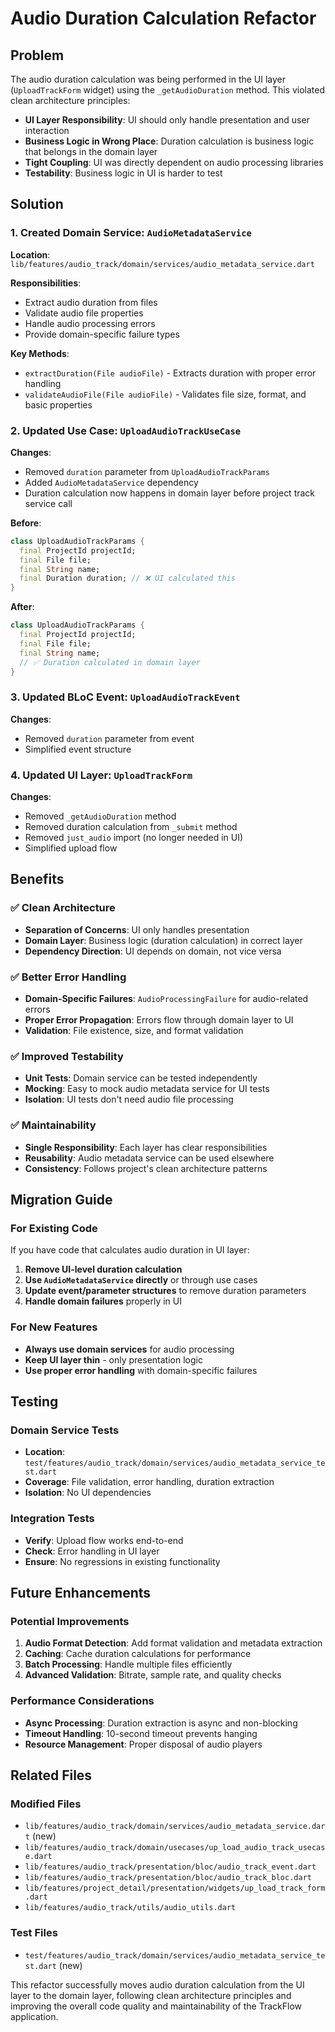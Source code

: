 # Audio Duration Calculation Refactor

## Problem

The audio duration calculation was being performed in the UI layer (`UploadTrackForm` widget) using the `_getAudioDuration` method. This violated clean architecture principles:

- **UI Layer Responsibility**: UI should only handle presentation and user interaction
- **Business Logic in Wrong Place**: Duration calculation is business logic that belongs in the domain layer
- **Tight Coupling**: UI was directly dependent on audio processing libraries
- **Testability**: Business logic in UI is harder to test

## Solution

### 1. Created Domain Service: `AudioMetadataService`

**Location**: `lib/features/audio_track/domain/services/audio_metadata_service.dart`

**Responsibilities**:
- Extract audio duration from files
- Validate audio file properties
- Handle audio processing errors
- Provide domain-specific failure types

**Key Methods**:
- `extractDuration(File audioFile)` - Extracts duration with proper error handling
- `validateAudioFile(File audioFile)` - Validates file size, format, and basic properties

### 2. Updated Use Case: `UploadAudioTrackUseCase`

**Changes**:
- Removed `duration` parameter from `UploadAudioTrackParams`
- Added `AudioMetadataService` dependency
- Duration calculation now happens in domain layer before project track service call

**Before**:
```dart
class UploadAudioTrackParams {
  final ProjectId projectId;
  final File file;
  final String name;
  final Duration duration; // ❌ UI calculated this
}
```

**After**:
```dart
class UploadAudioTrackParams {
  final ProjectId projectId;
  final File file;
  final String name;
  // ✅ Duration calculated in domain layer
}
```

### 3. Updated BLoC Event: `UploadAudioTrackEvent`

**Changes**:
- Removed `duration` parameter from event
- Simplified event structure

### 4. Updated UI Layer: `UploadTrackForm`

**Changes**:
- Removed `_getAudioDuration` method
- Removed duration calculation from `_submit` method
- Removed `just_audio` import (no longer needed in UI)
- Simplified upload flow

## Benefits

### ✅ Clean Architecture
- **Separation of Concerns**: UI only handles presentation
- **Domain Layer**: Business logic (duration calculation) in correct layer
- **Dependency Direction**: UI depends on domain, not vice versa

### ✅ Better Error Handling
- **Domain-Specific Failures**: `AudioProcessingFailure` for audio-related errors
- **Proper Error Propagation**: Errors flow through domain layer to UI
- **Validation**: File existence, size, and format validation

### ✅ Improved Testability
- **Unit Tests**: Domain service can be tested independently
- **Mocking**: Easy to mock audio metadata service for UI tests
- **Isolation**: UI tests don't need audio file processing

### ✅ Maintainability
- **Single Responsibility**: Each layer has clear responsibilities
- **Reusability**: Audio metadata service can be used elsewhere
- **Consistency**: Follows project's clean architecture patterns

## Migration Guide

### For Existing Code
If you have code that calculates audio duration in UI layer:

1. **Remove UI-level duration calculation**
2. **Use `AudioMetadataService` directly** or through use cases
3. **Update event/parameter structures** to remove duration parameters
4. **Handle domain failures** properly in UI

### For New Features
- **Always use domain services** for audio processing
- **Keep UI layer thin** - only presentation logic
- **Use proper error handling** with domain-specific failures

## Testing

### Domain Service Tests
- **Location**: `test/features/audio_track/domain/services/audio_metadata_service_test.dart`
- **Coverage**: File validation, error handling, duration extraction
- **Isolation**: No UI dependencies

### Integration Tests
- **Verify**: Upload flow works end-to-end
- **Check**: Error handling in UI layer
- **Ensure**: No regressions in existing functionality

## Future Enhancements

### Potential Improvements
1. **Audio Format Detection**: Add format validation and metadata extraction
2. **Caching**: Cache duration calculations for performance
3. **Batch Processing**: Handle multiple files efficiently
4. **Advanced Validation**: Bitrate, sample rate, and quality checks

### Performance Considerations
- **Async Processing**: Duration extraction is async and non-blocking
- **Timeout Handling**: 10-second timeout prevents hanging
- **Resource Management**: Proper disposal of audio players

## Related Files

### Modified Files
- `lib/features/audio_track/domain/services/audio_metadata_service.dart` (new)
- `lib/features/audio_track/domain/usecases/up_load_audio_track_usecase.dart`
- `lib/features/audio_track/presentation/bloc/audio_track_event.dart`
- `lib/features/audio_track/presentation/bloc/audio_track_bloc.dart`
- `lib/features/project_detail/presentation/widgets/up_load_track_form.dart`
- `lib/features/audio_track/utils/audio_utils.dart`

### Test Files
- `test/features/audio_track/domain/services/audio_metadata_service_test.dart` (new)

This refactor successfully moves audio duration calculation from the UI layer to the domain layer, following clean architecture principles and improving the overall code quality and maintainability of the TrackFlow application.

